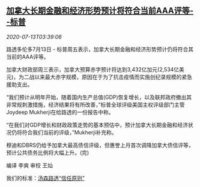 <!--1594614199000-->
[加拿大长期金融和经济形势预计将符合当前AAA评等--标普](https://cn.reuters.com/article/sp-canada-aaa-rating-0713-idCNKCS24E09I)
------

<div><i>2020-07-13T03:39:06</i></div><div class="StandardArticleBody_body"><p>路透多伦多7月13日 - 标普周五表示，加拿大长期金融和经济形势预计仍将符合其当前的AAA评等。 </p><p>加拿大财政部周三表示，加拿大预算赤字预计将达到3,432亿加元(2,534亿美元)，为二战以来最大赤字规模，原因在于为了抗击疫情而实施创纪录规模的紧急援助支出。 </p><p>“我们预计从明年开始，随着国内生产总值(GDP)恢复增长，以及联邦政府撤出其非常规刺激措施，经济结果将有所改善，”标普全球评级美国主权评级部门主管Joydeep Mukherji在给路透的一份报告中称。 </p><p>“在我们对GDP增长和财政政策走势的基本预估中，预计加拿大长期金融和经济状况仍将符合我们当前的评级，”Mukherji补充称。 </p><p>穆迪和DBRS仍给予加拿大最高债信评级，但惠誉上月首次调降加拿大债信评等，预计公共债务比例将大幅上升。(完)  </p><div class="Attribution_container"><div class="Attribution_attribution"><p class="Attribution_content">编译 李爽  审校 王灿 </p></div></div><div class="StandardArticleBody_trustBadgeContainer"><span class="StandardArticleBody_trustBadgeTitle">我们的标准：</span><span class="trustBadgeUrl"><a href="https://www.thomsonreuters.cn/content/dam/openweb/documents/pdf/china/brochures/about-us-1.pdf">汤森路透“信任原则”</a></span></div></div>
